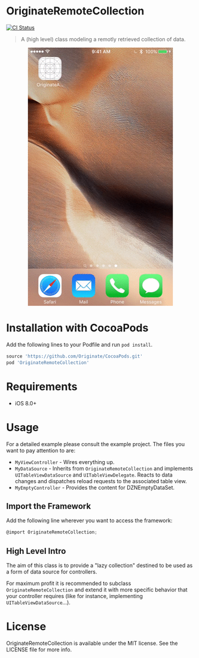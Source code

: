 # OriginateRemoteCollection
[![CI Status](http://img.shields.io/travis/Originate/OriginateRemoteCollection.svg?style=flat)](https://travis-ci.org/Originate/OriginateRemoteCollection)

> A (high level) class modeling a remotly retrieved collection of data.

<div align="center">
    <img src="Example/Example.gif" alt="GIF" />
</div>

# Installation with CocoaPods
Add the following lines to your Podfile and run `pod install`.

```ruby
source 'https://github.com/Originate/CocoaPods.git'
pod 'OriginateRemoteCollection'
```

# Requirements
- iOS 8.0+

# Usage

For a detailed example please consult the example project. The files you want to pay attention to are:
* `MyViewController` - Wires everything up.
* `MyDataSource` - Inherits from `OriginateRemoteCollection` and implements `UITableViewDataSource` and `UITableViewDelegate`. Reacts to data changes and dispatches reload requests to the associated table view.
* `MyEmptyController` - Provides the content for DZNEmptyDataSet.

## Import the Framework

Add the following line wherever you want to access the framework:
```objective-c
@import OriginateRemoteCollection;
```

## High Level Intro

The aim of this class is to provide a "lazy collection" destined to be used as a form of data source for controllers.

For maximum profit it is recommended to subclass `OriginateRemoteCollection` and extend it with more specific behavior that your controller requires (like for instance, implementing `UITableViewDataSource`...).

# License
OriginateRemoteCollection is available under the MIT license. See the LICENSE file for more info.
